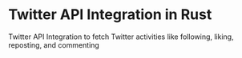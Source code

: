 # Twitter API Integration in Rust
Twitter API Integration to fetch Twitter activities like following, liking, reposting, and commenting
  
